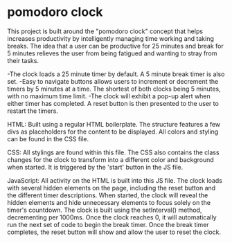 # pomodoro clock

This project is built around the "pomodoro clock" concept that helps increases productivity by intelligently managing time working and taking breaks. The idea that a user can be productive for 25 minutes and break for 5 minutes relieves the user from being fatigued and wanting to stray from their tasks.

-The clock loads a 25 minute timer by default. A 5 minute break timer is also set.
-Easy to navigate buttons allows users to increment or decrement the timers by 5 minutes at a time. The shortest of both clocks being 5 minutes, with no maximum time limit.
-The clock will exhibit a pop-up alert when either timer has completed. A reset button is then presented to the user to restart the timers.

HTML:
Built using a regular HTML boilerplate. The structure features a few divs as placeholders for the content to be displayed. All colors and styling can be found in the CSS file.

CSS:
All stylings are found within this file. The CSS also contains the class changes for the clock to transform into a different color and background when started. It is triggered by the 'start' button in the JS file.

JavaScript:
All activity on the HTML is built into this JS file. The clock loads with several hidden elements on the page, including the reset button and the different timer descriptions. When started, the clock will reveal the hidden elements and hide unnecessary elements to focus solely on the timer's countdown. The clock is built using the setInterval() method, decrementing per 1000ms. Once the clock reaches 0, it will automatically run the next set of code to begin the break timer. Once the break timer completes, the reset button will show and allow the user to reset the clock.
